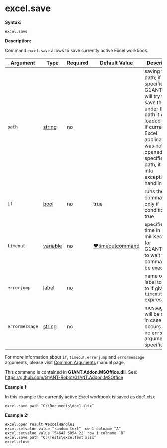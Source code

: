 # excel.save

**Syntax:**

```G1ANT
excel.save 
```

**Description:**

Command `excel.save` allows to save currently active Excel workbook.

| Argument | Type | Required | Default Value | Description |
| -------- | ---- | -------- | ------------- | ----------- |
|`path`| [string](https://github.com/G1ANT-Robot/G1ANT.Manual/blob/master/G1ANT-Language/Structures/string.md) | no |  | saving file path; if not specified, G1ANT.Robot will try to save the file under the path it was loaded from. If current Excel application was not opened with specified path, it will go into exception handling.|
|`if`| [bool](https://github.com/G1ANT-Robot/G1ANT.Manual/blob/master/G1ANT-Language/Structures/bool.md) | no | true | runs the command only if condition is true |
|`timeout`| [variable](https://github.com/G1ANT-Robot/G1ANT.Manual/blob/master/G1ANT-Language/Special-Characters/variable.md) | no | [♥timeoutcommand](https://github.com/G1ANT-Robot/G1ANT.Manual/blob/master/G1ANT-Language/Variables/Special-Variables.md)  | specifies time in milliseconds for G1ANT.Robot to wait for the command to be executed |
|`errorjump` | [label](https://github.com/G1ANT-Robot/G1ANT.Manual/blob/master/G1ANT-Language/Structures/label.md) | no | | name of the label to jump to if given `timeout` expires |
|`errormessage`| [string](https://github.com/G1ANT-Robot/G1ANT.Manual/blob/master/G1ANT-Language/Structures/string.md) | no |  | message that will be shown in case error occurs and no `errorjump` argument is specified |

For more information about `if`, `timeout`, `errorjump` and `errormessage` arguments, please visit [Common Arguments](https://github.com/G1ANT-Robot/G1ANT.Manual/blob/master/G1ANT-Language/Common-Arguments.md)  manual page.

This command is contained in **G1ANT.Addon.MSOffice.dll**.
See: https://github.com/G1ANT-Robot/G1ANT.Addon.MSOffice

**Example 1:**

In this example the currently active Excel workbook is saved as doc1.xlsx

```G1ANT
excel.save path ‴C:\Documents\doc1.xlsx‴
```

**Example 2:**

```G1ANT
excel.open result ♥excelHandle1
excel.setvalue value ‴random text‴ row 1 colname ‴A‴
excel.setvalue value ‴54642 5854 22‴ row 1 colname ‴B‴
excel.save path ‴C:\Tests\excelTest.xlsx‴
excel.close
```
